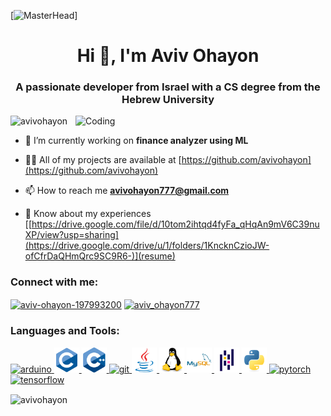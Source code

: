 
[![MasterHead](https://camo.githubusercontent.com/b40aa6e0a49e00065a11b3773f9f4d7098be2fed4da538a0a32abb74992a7869/68747470733a2f2f726973686176616e616e642e6769746875622e696f2f7374617469632f696d616765732f6772656574696e67732e676966)]
<h1 align="center">Hi 👋, I'm Aviv Ohayon</h1>
<h3 align="center">A passionate developer from Israel with a CS degree from the Hebrew University</h3>
<img align="right" alt="Coding" width="400" src="https://miro.medium.com/max/1000/1*jGTqQo_dUA28d3GhuHYO8g.gif">

<p align="left"> <img src="https://komarev.com/ghpvc/?username=avivohayon&label=Profile%20views&color=0e75b6&style=flat" alt="avivohayon" /> </p>

- 🔭 I’m currently working on **finance analyzer using ML**

- 👨‍💻 All of my projects are available at [https://github.com/avivohayon](https://github.com/avivohayon)

- 📫 How to reach me **avivohayon777@gmail.com**

- 📄 Know about my experiences [[https://drive.google.com/file/d/10tom2ihtqd4fyFa_qHqAn9mV6C39nuXP/view?usp=sharing](https://drive.google.com/drive/u/1/folders/1KncknCzioJW-ofCfrDaQHmQrc9SC9R6-)](resume)

<h3 align="left">Connect with me:</h3>
<p align="left">
<a href="https://linkedin.com/in/aviv-ohayon-197993200" target="blank"><img align="center" src="https://raw.githubusercontent.com/rahuldkjain/github-profile-readme-generator/master/src/images/icons/Social/linked-in-alt.svg" alt="aviv-ohayon-197993200" height="30" width="40" /></a>
<a href="https://instagram.com/aviv_ohayon777" target="blank"><img align="center" src="https://raw.githubusercontent.com/rahuldkjain/github-profile-readme-generator/master/src/images/icons/Social/instagram.svg" alt="aviv_ohayon777" height="30" width="40" /></a>
</p>

<h3 align="left">Languages and Tools:</h3>
<p align="left"> <a href="https://www.arduino.cc/" target="_blank" rel="noreferrer"> <img src="https://cdn.worldvectorlogo.com/logos/arduino-1.svg" alt="arduino" width="40" height="40"/> </a> <a href="https://www.cprogramming.com/" target="_blank" rel="noreferrer"> <img src="https://raw.githubusercontent.com/devicons/devicon/master/icons/c/c-original.svg" alt="c" width="40" height="40"/> </a> <a href="https://www.w3schools.com/cpp/" target="_blank" rel="noreferrer"> <img src="https://raw.githubusercontent.com/devicons/devicon/master/icons/cplusplus/cplusplus-original.svg" alt="cplusplus" width="40" height="40"/> </a> <a href="https://git-scm.com/" target="_blank" rel="noreferrer"> <img src="https://www.vectorlogo.zone/logos/git-scm/git-scm-icon.svg" alt="git" width="40" height="40"/> </a> <a href="https://www.java.com" target="_blank" rel="noreferrer"> <img src="https://raw.githubusercontent.com/devicons/devicon/master/icons/java/java-original.svg" alt="java" width="40" height="40"/> </a> <a href="https://www.linux.org/" target="_blank" rel="noreferrer"> <img src="https://raw.githubusercontent.com/devicons/devicon/master/icons/linux/linux-original.svg" alt="linux" width="40" height="40"/> </a> <a href="https://www.mysql.com/" target="_blank" rel="noreferrer"> <img src="https://raw.githubusercontent.com/devicons/devicon/master/icons/mysql/mysql-original-wordmark.svg" alt="mysql" width="40" height="40"/> </a> <a href="https://pandas.pydata.org/" target="_blank" rel="noreferrer"> <img src="https://raw.githubusercontent.com/devicons/devicon/2ae2a900d2f041da66e950e4d48052658d850630/icons/pandas/pandas-original.svg" alt="pandas" width="40" height="40"/> </a> <a href="https://www.python.org" target="_blank" rel="noreferrer"> <img src="https://raw.githubusercontent.com/devicons/devicon/master/icons/python/python-original.svg" alt="python" width="40" height="40"/> </a> <a href="https://pytorch.org/" target="_blank" rel="noreferrer"> <img src="https://www.vectorlogo.zone/logos/pytorch/pytorch-icon.svg" alt="pytorch" width="40" height="40"/> </a> <a href="https://www.tensorflow.org" target="_blank" rel="noreferrer"> <img src="https://www.vectorlogo.zone/logos/tensorflow/tensorflow-icon.svg" alt="tensorflow" width="40" height="40"/> </a> </p>


<p><img align="center" src="https://github-readme-streak-stats.herokuapp.com/?user=avivohayon&" alt="avivohayon" /></p>
